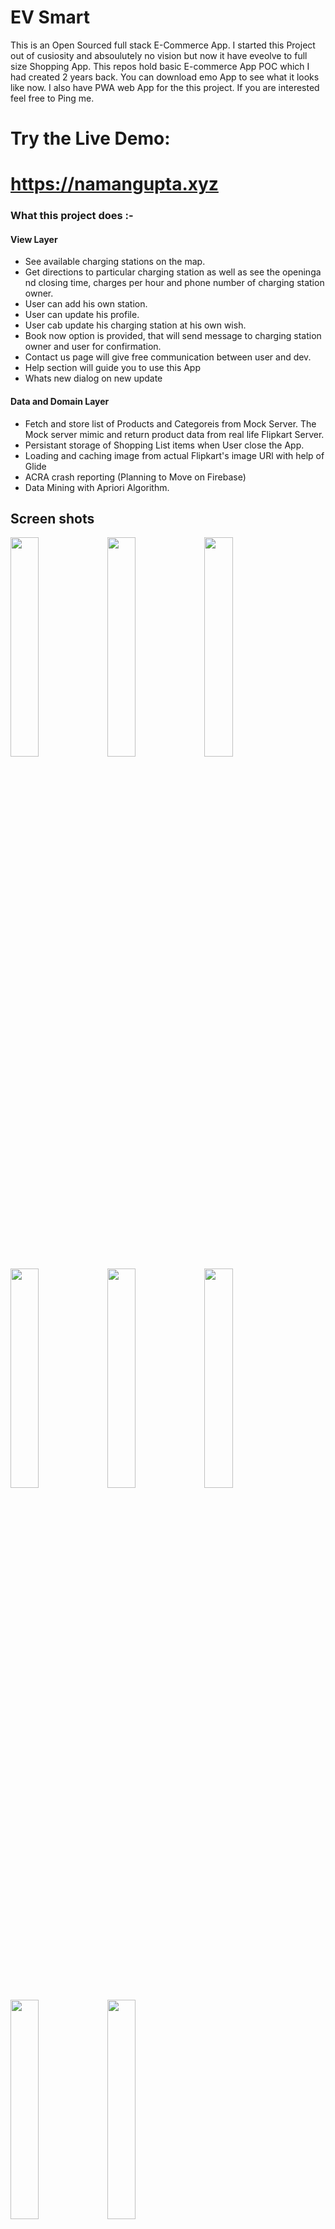 # EV Smart 
  This is an Open Sourced full stack E-Commerce App. I started this Project out of cusiosity and absoulutely no vision but now it have eveolve to full size Shopping App. This repos hold basic E-commerce App POC which I had created 2 years back. You can download emo App to see what it looks like now. I also have PWA web App for the this project. If you are interested feel free to Ping me. 

 # Try the Live Demo:
 
 # https://namangupta.xyz

### What this project does :- 

#### View Layer
- See available charging stations on the map.
- Get directions to particular charging station as well as see the openinga nd closing time, charges per hour and phone number of charging station owner.
- User can add his own station.
- User can update his profile.
- User cab update his charging station at his own wish.
- Book now option is provided, that will send message to charging station owner and user for confirmation.
- Contact us page will give free communication between user and dev.
- Help section will guide you to use this App
- Whats new dialog on new update

#### Data and Domain Layer

- Fetch and store list of Products and Categoreis from Mock Server. The Mock server mimic and return product data from real life Flipkart Server.
- Persistant storage of Shopping List items when User close the App.
- Loading and caching image from actual Flipkart's image URl with help of Glide
- ACRA crash reporting (Planning to Move on Firebase)
- Data Mining with Apriori Algorithm.

## Screen shots

<img src="https://imgur.com/oJuDOKi" width="30%"> 
<img src="https://drive.google.com/file/d/1SQKwSxel4BTdYDnJ3shPCrGlEvYLUAtY/view?usp=sharing" width="30%"> 
<img src="https://drive.google.com/file/d/1SKFlfZk6pcwj07UBD6HPsWpjGEG4IXD4/view?usp=sharing" width="30%"> 
<img src="https://drive.google.com/file/d/1SEnfxCpiPkFhL5-aWqskiNM8tQHughw7/view?usp=sharing" width="30%"> 
<img src="https://drive.google.com/file/d/1SEMHPUmFZfoNDNtAQKEmG1I6V8yeHYdk/view?usp=sharing" width="30%"> 
<img src="https://drive.google.com/file/d/1SE5U18DabjsrRAS1KvmZR4Ll-SH4oy9r/view?usp=sharing" width="30%"> 
<img src="https://drive.google.com/file/d/1SDR8FDHuCIAA8zHORtuiRF40IWbaWqpc/view?usp=sharing" width="30%"> 
<img src="https://drive.google.com/file/d/1SBsV3-tfS1l07ZC89Sj63ckMSp7RI4Oo/view?usp=sharing" width="30%"> 

# Getting Started with App

## Available Scripts

In the project directory, you can run:

### `npm start`

Runs the app in the development mode.\
Open [http://localhost:3000](http://localhost:3000) to view it in the browser.

The page will reload if you make edits.\
You will also see any lint errors in the console.

